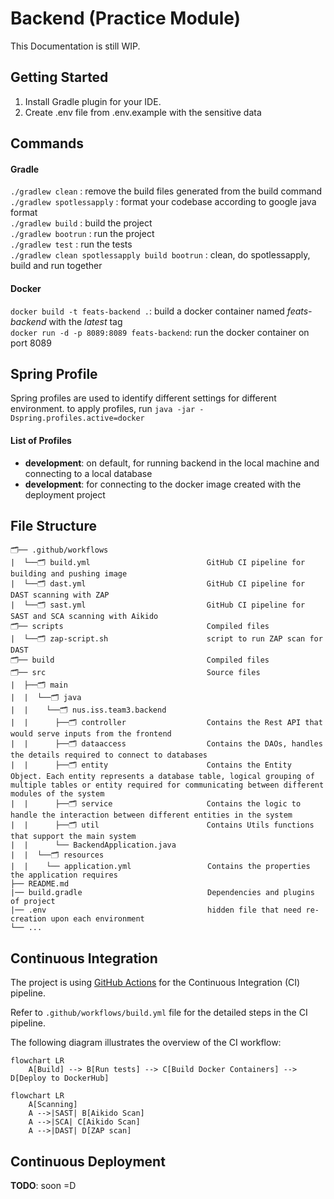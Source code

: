 # Backend (Practice Module)

This Documentation is still WIP.

## Getting Started

1. Install Gradle plugin for your IDE.
2. Create .env file from .env.example with the sensitive data

## Commands

#### Gradle

`./gradlew clean` : remove the build files generated from the build command  
`./gradlew spotlessapply` : format your codebase according to google java format  
`./gradlew build` : build the project  
`./gradlew bootrun` : run the project  
`./gradlew test` : run the tests  
`./gradlew clean spotlessapply build bootrun` : clean, do spotlessapply, build and run together

#### Docker

`docker build -t feats-backend .`: build a docker container named *feats-backend* with the *latest* tag  
`docker run -d -p 8089:8089 feats-backend`: run the docker container on port 8089

## Spring Profile

Spring profiles are used to identify different settings for different environment.
to apply profiles, run `java -jar -Dspring.profiles.active=docker`

#### List of Profiles

- **development**: on default, for running backend in the local machine and connecting to a local database
- **development**: for connecting to the docker image created with the deployment project

## File Structure

```
🗂️── .github/workflows     
|  └──🗂️ build.yml                          GitHub CI pipeline for building and pushing image  
|  └──🗂️ dast.yml                           GitHub CI pipeline for DAST scanning with ZAP  
|  └──🗂️ sast.yml                           GitHub CI pipeline for SAST and SCA scanning with Aikido  
🗂️── scripts                                Compiled files
|  └──🗂️ zap-script.sh                      script to run ZAP scan for DAST  
🗂️── build                                  Compiled files
🗂️── src                                    Source files
|  ├──🗂️ main               
|  |  └──🗂️ java               
|  |    └──🗂️ nus.iss.team3.backend
|  |      ├──🗂️ controller                  Contains the Rest API that would serve inputs from the frontend      
|  |      ├──🗂️ dataaccess                  Contains the DAOs, handles the details required to connect to databases
|  |      ├──🗂️ entity                      Contains the Entity Object. Each entity represents a database table, logical grouping of multiple tables or entity required for communicating between different modules of the system 
|  |      ├──🗂️ service                     Contains the logic to handle the interaction between different entities in the system
|  |      ├──🗂️ util                        Contains Utils functions that support the main system
|  |      └── BackendApplication.java
|  |  └──🗂️ resources
|  |    └── application.yml                 Contains the properties the application requires
├── README.md
|── build.gradle                            Dependencies and plugins of project     
|── .env                                    hidden file that need re-creation upon each environment       
└── ...
```

## Continuous Integration

The project is using [GitHub Actions](https://docs.github.com/en/actions) for the Continuous Integration (CI) pipeline.

Refer to `.github/workflows/build.yml` file for the detailed steps in the CI pipeline.

The following diagram illustrates the overview of the CI workflow:

```mermaid
flowchart LR
    A[Build] --> B[Run tests] --> C[Build Docker Containers] --> D[Deploy to DockerHub]
```

```mermaid
flowchart LR
    A[Scanning]
    A -->|SAST| B[Aikido Scan]
    A -->|SCA| C[Aikido Scan]
    A -->|DAST| D[ZAP scan]
```

## Continuous Deployment

**TODO**: soon =D